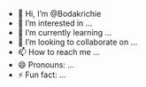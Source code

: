 - 👋 Hi, I’m @Bodakrichie
- 👀 I’m interested in ...
- 🌱 I’m currently learning ...
- 💞️ I’m looking to collaborate on ...
- 📫 How to reach me ...
- 😄 Pronouns: ...
- ⚡ Fun fact: ...

<!---
Bodakrichie/Bodakrichie is a ✨ special ✨ repository because its `README.md` (this file) appears on your GitHub profile.
You can click the Preview link to take a look at your changes.
--->
